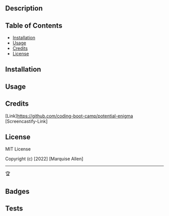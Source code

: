 # <README Generator>


## Description


## Table of Contents 


- [Installation](#installation)
- [Usage](#usage)
- [Credits](#credits)
- [License](#license)

## Installation



## Usage

## Credits

[Link]https://github.com/coding-boot-camp/potential-enigma
[Screencastify-Link]

## License
MIT License

Copyright (c) [2022] [Marquise Allen]



---

🏆

## Badges



## Tests

